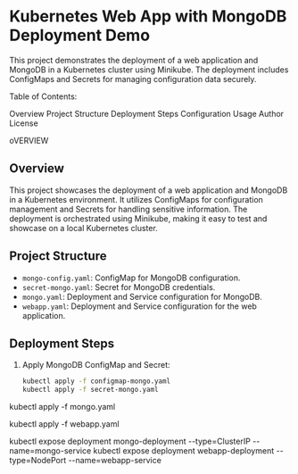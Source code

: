 # Kubernetes Web App with MongoDB Deployment Demo

This project demonstrates the deployment of a web application and MongoDB in a Kubernetes cluster using Minikube. The deployment includes ConfigMaps and Secrets for managing configuration data securely.

Table of Contents:

Overview
Project Structure
Deployment Steps
Configuration
Usage
Author
License

oVERVIEW
## Overview

This project showcases the deployment of a web application and MongoDB in a Kubernetes environment. It utilizes ConfigMaps for configuration management and Secrets for handling sensitive information. The deployment is orchestrated using Minikube, making it easy to test and showcase on a local Kubernetes cluster.


## Project Structure

- `mongo-config.yaml`: ConfigMap for MongoDB configuration.
- `secret-mongo.yaml`: Secret for MongoDB credentials.
- `mongo.yaml`: Deployment and Service configuration for MongoDB.
- `webapp.yaml`: Deployment and Service configuration for the web application.


## Deployment Steps

1. Apply MongoDB ConfigMap and Secret:
   ```bash
   kubectl apply -f configmap-mongo.yaml
   kubectl apply -f secret-mongo.yaml

 kubectl apply -f mongo.yaml


kubectl apply -f webapp.yaml


kubectl expose deployment mongo-deployment --type=ClusterIP --name=mongo-service
kubectl expose deployment webapp-deployment --type=NodePort --name=webapp-service
